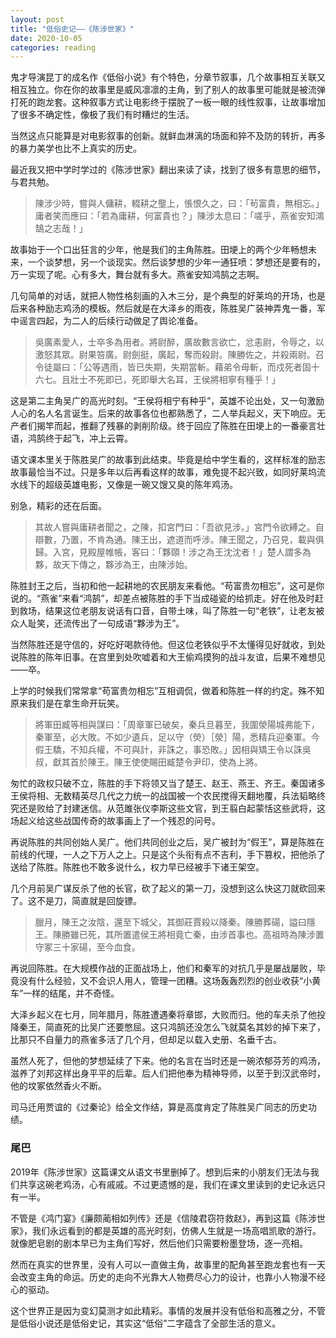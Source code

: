 ```yaml
---
layout: post
title: "低俗史记——《陈涉世家》"
date: 2020-10-05
categories: reading
---
```

鬼才导演昆丁的成名作《低俗小说》有个特色，分章节叙事，几个故事相互关联又相互独立。你在你的故事里是威风凛凛的主角，到了别人的故事里可能就是被流弹打死的跑龙套。这种叙事方式让电影终于摆脱了一板一眼的线性叙事，让故事增加了很多不确定性，像极了我们有时糟烂的生活。

当然这点只能算是对电影叙事的创新。就鲜血淋漓的场面和猝不及防的转折，再多的暴力美学也比不上真实的历史。

最近我又把中学时学过的《陈涉世家》翻出来读了读，找到了很多有意思的细节，与君共勉。

> 陳涉少時，嘗與人傭耕，輟耕之壟上，悵恨久之，曰：「茍富貴，無相忘。」庸者笑而應曰：「若為庸耕，何富貴也？」陳涉太息曰：「嗟乎，燕雀安知鴻鵠之志哉！」

故事始于一个口出狂言的少年，他是我们的主角陈胜。田埂上的两个少年畅想未来，一个谈梦想，另一个谈现实。然后谈梦想的少年一通狂喷：梦想还是要有的，万一实现了呢。心有多大，舞台就有多大。燕雀安知鸿鹄之志啊。

几句简单的对话，就把人物性格刻画的入木三分，是个典型的好莱坞的开场，也是后来各种励志鸡汤的模板。然后就是在大泽乡的雨夜，陈胜吴广装神弄鬼一番，军中谣言四起，为二人的后续行动做足了舆论准备。

> 吳廣素愛人，士卒多為用者。將尉醉，廣故數言欲亡，忿恚尉，令辱之，以激怒其眾。尉果笞廣。尉劍挺，廣起，奪而殺尉。陳勝佐之，并殺兩尉。召令徒屬曰：「公等遇雨，皆已失期，失期當斬。藉弟令毋斬，而戍死者固十六七。且壯士不死即已，死即舉大名耳，王侯將相寧有種乎！」

这是第二主角吴广的高光时刻。“王侯将相宁有种乎”，英雄不论出处，又一句激励人心的名人名言诞生。后来的故事各位也都熟悉了，二人举兵起义，天下响应。无产者们揭竿而起，推翻了残暴的剥削阶级。终于回应了陈胜在田埂上的一番豪言壮语，鸿鹄终于起飞，冲上云霄。

语文课本里关于陈胜吴广的故事到此结束。毕竟是给中学生看的，这样标准的励志故事最恰当不过。只是多年以后再看这样的故事，难免提不起兴致，如同好莱坞流水线下的超级英雄电影，又像是一碗又馊又臭的陈年鸡汤。

别急，精彩的还在后面。

> 其故人嘗與庸耕者聞之，之陳，扣宮門曰：「吾欲見涉。」宮門令欲縛之。自辯數，乃置，不肯為通。陳王出，遮道而呼涉。陳王聞之，乃召見，載與俱歸。入宮，見殿屋帷帳，客曰：「夥頤！涉之為王沈沈者！」楚人謂多為夥，故天下傳之，夥涉為王，由陳涉始。

陈胜封王之后，当初和他一起耕地的农民朋友来看他。“苟富贵勿相忘”，这可是你说的。“燕雀”来看“鸿鹄”，却差点被陈胜的手下当成碰瓷的给抓走。好在他及时赶到救场，结果这位老朋友说话有口音，自带土味，叫了陈胜一句“老铁”，让老友被众人耻笑，还流传出了一句成语“夥涉为王”。

当然陈胜还是守信的，好吃好喝款待他。但这位老铁似乎不太懂得见好就收，到处说陈胜的陈年旧事。在宫里到处吹嘘着和大王偷鸡摸狗的战斗友谊，后果不难想见——卒。

上学的时候我们常常拿“苟富贵勿相忘”互相调侃，做着和陈胜一样的约定。殊不知原来我们是在拿生命开玩笑。

> 將軍田臧等相與謀曰：「周章軍已破矣，秦兵旦暮至，我圍滎陽城弗能下，秦軍至，必大敗。不如少遺兵，足以守（熒）［滎］陽，悉精兵迎秦軍。今假王驕，不知兵權，不可與計，非誅之，事恐敗。」因相與矯王令以誅吳叔，獻其首於陳王。陳王使使賜田臧楚令尹印，使為上將。

匆忙的政权只破不立，陈胜的手下将领又当了楚王、赵王、燕王、齐王。秦国诸多王侯将相、无数精英尽几代之力统一的战国被一个农民搅得天翻地覆，兵法韬略终究还是败给了封建迷信。从范雎张仪李斯这些文官，到王翦白起蒙恬这些武将，这场起义给这些战国传奇的故事画上了一个残忍的问号。

再说陈胜的共同创始人吴广。他们共同创业之后，吴广被封为“假王”，算是陈胜在前线的代理，一人之下万人之上。只是这个头衔有点不吉利，手下篡权，把他杀了送给了陈胜。陈胜也不敢多说什么，权力早已经被手下诸王架空。

几个月前吴广谋反杀了他的长官，砍了起义的第一刀，没想到这么快这刀就砍回来了。这不是刀，简直就是回旋镖。

> 臘月，陳王之汝陰，還至下城父，其御莊賈殺以降秦。陳勝葬碭，謚曰隱王。陳勝雖已死，其所置遣侯王將相竟亡秦，由涉首事也。高祖時為陳涉置守冢三十家碭，至今血食。

再说回陈胜。在大规模作战的正面战场上，他们和秦军的对抗几乎是屡战屡败，毕竟没有什么经验，又不会识人用人，管理一团糟。这场轰轰烈烈的创业收获“小黄车”一样的结尾，并不奇怪。

大泽乡起义在七月，同年腊月，陈胜遭遇秦将章邯，大败而归。他的车夫杀了他投降秦王，简直死的比吴广还要憋屈。这只鸿鹄还没怎么飞就莫名其妙的掉下来了，比那只不自量力的燕雀多活了几个月，但却足以载入史册、名垂千古。

虽然人死了，但他的梦想延续了下来。他的名言在当时还是一碗浓郁芬芳的鸡汤，滋养了刘邦这样出身平平的后辈。后人们把他奉为精神导师，以至于到汉武帝时，他的坟冢依然香火不断。

司马迁用贾谊的《过秦论》给全文作结，算是高度肯定了陈胜吴广同志的历史功绩。

### 尾巴

2019年《陈涉世家》这篇课文从语文书里删掉了。想到后来的小朋友们无法与我们共享这碗老鸡汤，心有戚戚。不过更遗憾的是，我们在课文里读到的史记永远只有一半。

不管是《鸿门宴》《廉颇蔺相如列传》还是《信陵君窃符救赵》，再到这篇《陈涉世家》，我们永远看到的都是英雄的高光时刻，仿佛人生就是一场高唱凯歌的游行。就像肥皂剧的剧本早已为主角们写好，然后他们只需要粉墨登场，逐一亮相。

然而在真实的世界里，没有人可以一直做主角，故事里的配角甚至跑龙套也有一天会改变主角的命运。历史的走向不光靠大人物费尽心力的设计，也靠小人物漫不经心的驱动。

这个世界正是因为变幻莫测才如此精彩。事情的发展并没有低俗和高雅之分，不管是低俗小说还是低俗史记，其实这“低俗”二字蕴含了全部生活的意义。
